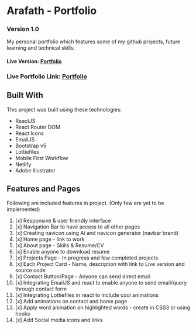 # Arafath - Portfolio 

### Version 1.0

My personal portfolio which features some of my github projects, future learning and technical skills.

#### Live Version: [Portfolio](https://md-yeasin-arafath-portfolio.netlify.app)
### Live Portfolio Link: [Portfolio](http://www.yeasinarafathportfolio.xyz/built-with-react-js)
## Built With

This project was built using these technologies:

- ReactJS
- React Router DOM
- React Icons
- EmailJS
- Bootstrap v5
- Lottiefiles
- Mobile First Workflow
- Netlify
- Adobe Illustrator

## Features and Pages 

Following are included features in project. (Only few are yet to be implemented)

1. [x] Responsive & user friendly interface
2. [x] Navigation Bar to have access to all other pages
3. [x] Creating navicon using Ai and navicon generator (navbar brand)
4. [x] Home page - link to work
5. [x] About page - Skills & Resume/CV
6. [x] Enable anyone to download resume
7. [x] Projects Page - In progress and few completed projects
8. [x] Each Project Card - Name, description with link to Live version and source code
9. [x] Contact Button/Page - Anyone can send direct email
10. [x] Integrating EmailJS and react to enable anyone to send email/query through contact form
11. [x] Integrating Lottiefiles in react to include cool animations
12. [x] Add animations on contact and home page
13. [x] Apply word animation on highlighted words - create in CSS3 or using hooks
14. [x] Add Social media icons and links












